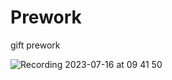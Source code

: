 # Prework
gift prework

![Recording 2023-07-16 at 09 41 50](https://github.com/Wood38/Prework/assets/92282468/16c4bad0-ef46-4bf2-9102-b3d0caee669d)

